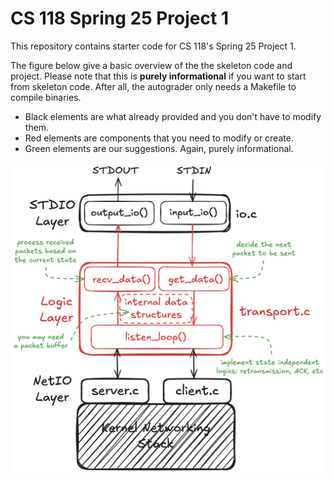 # CS 118 Spring 25 Project 1

This repository contains starter code for CS 118's Spring 25 Project
1.

The figure below give a basic overview of the the skeleton code and project. Please note that this is **purely informational** if you want to start from skeleton code. After all, the autograder only needs a Makefile to compile binaries.
* Black elements are what already provided and you don't have to modify them.
* Red elements are components that you need to modify or create.
* Green elements are our suggestions. Again, purely informational.

![Architecture](./arch.png)